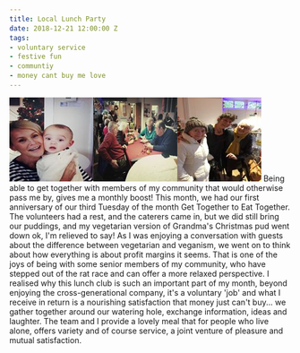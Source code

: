 ```yaml
---
title: Local Lunch Party
date: 2018-12-21 12:00:00 Z
tags:
- voluntary service
- festive fun
- communtiy
- money cant buy me love
---
```


![IMG_1279.jpeg](/uploads/IMG_1279.jpeg)![IMG_1281.jpeg](/uploads/IMG_1281.jpeg)![IMG_1262 2.jpeg](/uploads/IMG_1262%202.jpeg)
Being able to get together with members of my community that would otherwise pass me by, gives me a monthly boost!  This month, we had our first anniversary of our third Tuesday of the month Get Together to Eat Together.  The volunteers had a rest, and the caterers came in, but we did still bring our puddings, and my vegetarian version of Grandma's Christmas pud went down ok, I'm relieved to say!  As I was enjoying a conversation with guests about the difference between vegetarian and veganism, we went on to think about how everything is about profit margins it seems.  That is one of the joys of being with some senior members of my community, who have stepped out of the rat race and can offer a more relaxed perspective.  I realised why this lunch club is such an important part of my month, beyond enjoying the cross-generational company, it's a voluntary 'job' and what I receive in return is a nourishing satisfaction that money just can't buy... we gather together around our watering hole, exchange information, ideas and laughter.  The team and I provide a lovely meal that for people who live alone, offers variety and of course service, a joint venture of pleasure and mutual satisfaction.